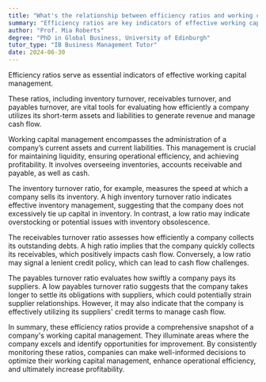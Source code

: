 ```yaml
---
title: "What's the relationship between efficiency ratios and working capital management?"
summary: "Efficiency ratios are key indicators of effective working capital management."
author: "Prof. Mia Roberts"
degree: "PhD in Global Business, University of Edinburgh"
tutor_type: "IB Business Management Tutor"
date: 2024-06-30
---
```


Efficiency ratios serve as essential indicators of effective working capital management.

These ratios, including inventory turnover, receivables turnover, and payables turnover, are vital tools for evaluating how efficiently a company utilizes its short-term assets and liabilities to generate revenue and manage cash flow.

Working capital management encompasses the administration of a company’s current assets and current liabilities. This management is crucial for maintaining liquidity, ensuring operational efficiency, and achieving profitability. It involves overseeing inventories, accounts receivable and payable, as well as cash.

The inventory turnover ratio, for example, measures the speed at which a company sells its inventory. A high inventory turnover ratio indicates effective inventory management, suggesting that the company does not excessively tie up capital in inventory. In contrast, a low ratio may indicate overstocking or potential issues with inventory obsolescence.

The receivables turnover ratio assesses how efficiently a company collects its outstanding debts. A high ratio implies that the company quickly collects its receivables, which positively impacts cash flow. Conversely, a low ratio may signal a lenient credit policy, which can lead to cash flow challenges.

The payables turnover ratio evaluates how swiftly a company pays its suppliers. A low payables turnover ratio suggests that the company takes longer to settle its obligations with suppliers, which could potentially strain supplier relationships. However, it may also indicate that the company is effectively utilizing its suppliers' credit terms to manage cash flow.

In summary, these efficiency ratios provide a comprehensive snapshot of a company's working capital management. They illuminate areas where the company excels and identify opportunities for improvement. By consistently monitoring these ratios, companies can make well-informed decisions to optimize their working capital management, enhance operational efficiency, and ultimately increase profitability.
    